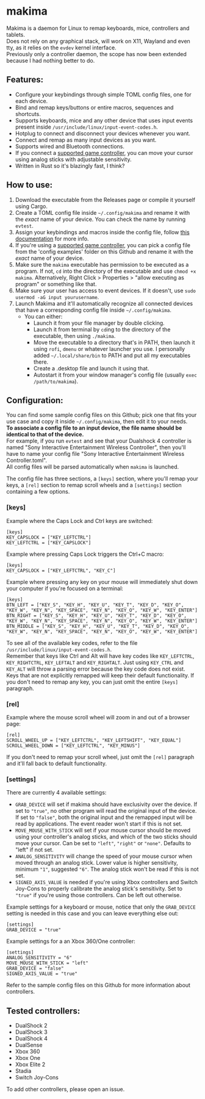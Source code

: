 # makima

Makima is a daemon for Linux to remap keyboards, mice, controllers and tablets.\
Does not rely on any graphical stack, will work on X11, Wayland and even tty, as it relies on the `evdev` kernel interface.\
Previously only a controller daemon, the scope has now been extended because I had nothing better to do.

## Features:
- Configure your keybindings through simple TOML config files, one for each device.
- Bind and remap keys/buttons or entire macros, sequences and shortcuts.
- Supports keyboards, mice and any other device that uses input events present inside `/usr/include/linux/input-event-codes.h`.
- Hotplug to connect and disconnect your devices whenever you want.
- Connect and remap as many input devices as you want.
- Supports wired and Bluetooth connections.
- If you connect a [supported game controller](https://github.com/cyber-sushi/makima/tree/main#tested-controllers), you can move your cursor using analog sticks with adjustable sensitivity.
- Written in Rust so it's blazingly fast, I think?

## How to use:
1. Download the executable from the Releases page or compile it yourself using Cargo.
2. Create a TOML config file inside `~/.config/makima` and rename it with the _exact_ name of your device. You can check the name by running `evtest`.
3. Assign your keybindings and macros inside the config file, follow [this documentation](https://github.com/cyber-sushi/makima/tree/main#configuration) for more info.
4. If you're using a [supported game controller](https://github.com/cyber-sushi/makima/tree/main#tested-controllers), you can pick a config file from the 'config examples' folder on this Github and rename it with the _exact_ name of your device.
6. Make sure the `makima` executable has permission to be executed as a program. If not, `cd` into the directory of the executable and use `chmod +x makima`. Alternatively, Right Click > Properties > "allow executing as program" or something like that.
7. Make sure your user has access to event devices. If it doesn't, use `sudo usermod -aG input yourusername`.
8. Launch Makima and it'll automatically recognize all connected devices that have a corresponding config file inside `~/.config/makima`.
   - You can either:
     - Launch it from your file manager by double clicking.
     - Launch it from terminal by `cd`ing to the directory of the executable, then using `./makima`.
     - Move the executable to a directory that's in PATH, then launch it using `rofi`, `dmenu` or whatever launcher you use. I personally added `~/.local/share/bin` to PATH and put all my executables there.
     - Create a .desktop file and launch it using that.
     - Autostart it from your window manager's config file (usually `exec /path/to/makima`).

## Configuration:
You can find some sample config files on this Github; pick one that fits your use case and copy it inside `~/.config/makima`, then edit it to your needs.\
**To associate a config file to an input device, the file name should be identical to that of the device.**\
For example, if you run `evtest` and see that your Dualshock 4 controller is named "Sony Interactive Entertainment Wireless Controller", then you'll have to name your config file "Sony Interactive Entertainment Wireless Controller.toml".\
All config files will be parsed automatically when `makima` is launched.

The config file has three sections, a `[keys]` section, where you'll remap your keys, a `[rel]` section to remap scroll wheels and a `[settings]` section containing a few options.

### \[keys]
Example where the Caps Lock and Ctrl keys are switched:
```
[keys]
KEY_CAPSLOCK = ["KEY_LEFTCTRL"]
KEY_LEFTCTRL = ["KEY_CAPSLOCK"]
```
Example where pressing Caps Lock triggers the Ctrl+C macro:
```
[keys]
KEY_CAPSLOCK = ["KEY_LEFTCTRL", "KEY_C"]
```
Example where pressing any key on your mouse will immediately shut down your computer if you're focused on a terminal:
```
[keys]
BTN_LEFT = ["KEY_S", "KEY_H", "KEY_U", "KEY_T", "KEY_D", "KEY_O", "KEY_W", "KEY_N", "KEY_SPACE", "KEY_N", "KEY_O", "KEY_W", "KEY_ENTER"]
BTN_RIGHT = ["KEY_S", "KEY_H", "KEY_U", "KEY_T", "KEY_D", "KEY_O", "KEY_W", "KEY_N", "KEY_SPACE", "KEY_N", "KEY_O", "KEY_W", "KEY_ENTER"]
BTN_MIDDLE = ["KEY_S", "KEY_H", "KEY_U", "KEY_T", "KEY_D", "KEY_O", "KEY_W", "KEY_N", "KEY_SPACE", "KEY_N", "KEY_O", "KEY_W", "KEY_ENTER"]
```
To see all of the available key codes, refer to the file `/usr/include/linux/input-event-codes.h`.\
Remember that keys like Ctrl and Alt will have key codes like `KEY_LEFTCTRL`, `KEY_RIGHTCTRL`, `KEY_LEFTALT` and `KEY_RIGHTALT`. Just using `KEY_CTRL` and `KEY_ALT` will throw a parsing error because the key code does not exist.\
Keys that are not explicitly remapped will keep their default functionality.
If you don't need to remap any key, you can just omit the entire `[keys]` paragraph.

### \[rel]
Example where the mouse scroll wheel will zoom in and out of a browser page:
```
[rel]
SCROLL_WHEEL_UP = ["KEY_LEFTCTRL", "KEY_LEFTSHIFT", "KEY_EQUAL"]
SCROLL_WHEEL_DOWN = ["KEY_LEFTCTRL", "KEY_MINUS"]
```
If you don't need to remap your scroll wheel, just omit the `[rel]` paragraph and it'll fall back to default functionality.

### \[settings]
There are currently 4 available settings:
- `GRAB_DEVICE` will set if makima should have exclusivity over the device. If set to `"true"`, no other program will read the original input of the device. If set to `"false"`, both the original input and the remapped input will be read by applications. The event reader won't start if this is not set.
- `MOVE_MOUSE_WITH_STICK` will set if your mouse cursor should be moved using your controller's analog sticks, and which of the two sticks should move your cursor. Can be set to `"left"`, `"right"` or `"none"`. Defaults to "left" if not set.
- `ANALOG_SENSITIVITY` will change the speed of your mouse cursor when moved through an analog stick. Lower value is higher sensitivity, minimum `"1"`, suggested `"6"`. The analog stick won't be read if this is not set.
- `SIGNED_AXIS_VALUE` is needed if you're using Xbox controllers and Switch Joy-Cons to properly calibrate the analog stick's sensitivity. Set to `"true"` if you're using those controllers. Can be left out otherwise.

Example settings for a keyboard or mouse, notice that only the `GRAB_DEVICE` setting is needed in this case and you can leave everything else out:
```
[settings]
GRAB_DEVICE = "true"
```
Example settings for a an Xbox 360/One controller:
```
[settings]
ANALOG_SENSITIVITY = "6"
MOVE_MOUSE_WITH_STICK =	"left"
GRAB_DEVICE = "false"
SIGNED_AXIS_VALUE = "true"
```
Refer to the sample config files on this Github for more information about controllers.

## Tested controllers:
- DualShock 2
- DualShock 3
- DualShock 4
- DualSense
- Xbox 360
- Xbox One
- Xbox Elite 2
- Stadia
- Switch Joy-Cons

To add other controllers, please open an issue.
